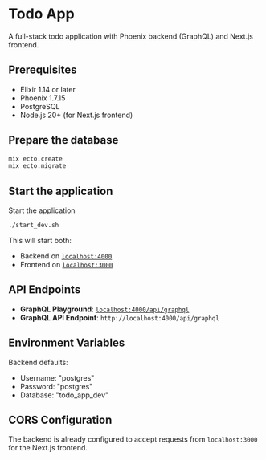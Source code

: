 # Todo App

A full-stack todo application with Phoenix backend (GraphQL) and Next.js frontend.

## Prerequisites

- Elixir 1.14 or later
- Phoenix 1.7.15
- PostgreSQL
- Node.js 20+ (for Next.js frontend)

## Prepare the database

```bash
mix ecto.create
mix ecto.migrate
```

## Start the application

Start the application

```bash
./start_dev.sh
```

This will start both:

- Backend on [`localhost:4000`](http://localhost:4000)
- Frontend on [`localhost:3000`](http://localhost:3000)

## API Endpoints

- **GraphQL Playground**: [`localhost:4000/api/graphql`](http://localhost:4000/api/graphql)
- **GraphQL API Endpoint**: `http://localhost:4000/api/graphql`

## Environment Variables

Backend defaults:

- Username: "postgres"
- Password: "postgres"
- Database: "todo_app_dev"

## CORS Configuration

The backend is already configured to accept requests from `localhost:3000` for the Next.js frontend.

